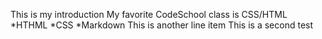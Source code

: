 This is my introduction
My favorite CodeSchool class is CSS/HTML
*HTHML
*CSS
*Markdown
This is another line item
This is a second test

